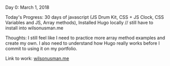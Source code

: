 Day 0: March 1, 2018

Today's Progress: 30 days of javascript (JS Drum Kit, CSS + JS Clock, CSS Variables and JS, Array methods), Installed Hugo locally // still have to install into wilsonusman.me

Thoughts: I still feel like I need to practice more array method examples and create my own. I also need to understand how Hugo really works before I commit to using it on my portfolio.

Link to work: [wilsonusman.me](http://wilsonusman.me)
